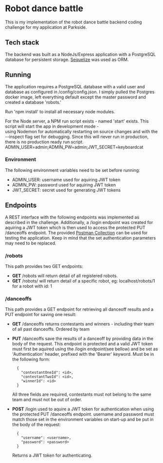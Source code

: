 # Robot dance battle
This is my implementation of the robot dance battle backend coding challenge for my application at Parkside. 
## Tech stack
The backend was built as a NodeJs/Express application with a PostgreSQL database for persistent storage.
 [Sequelize](https://sequelize.org) was used as ORM. 
 
 ## Running
 The application requires a PostgreSQL database with a valid user and database as configured in /config/config.json. 
 I simply pulled the Postgres docker image, left everything default except the master password and created a database 'robots.'
 
 Run 'npm install' to install all necessary node modules. 
 
 For the Node server, a NPM run script exists - named 'start' exists. This script will start the app in development mode -  
 using Nodemon for automatically restarting on source changes and with the --inspect flag set for debugging. Since this 
 will never run in production, there is no production ready run script. 
 ADMIN_USER=admin;ADMIN_PW=admin;JWT_SECRET=keyboardcat
 ### Environment
 The following environment variables need to be set before running:
 *  ADMIN_USER: username used for aquiring JWT token
 *  ADMIN_PW: password  used for aquiring JWT token
 *  JWT_SECRET: secret used for generating JWT tokens

## Endpoints
A REST interface with the following endpoints was implemented as described in the challenge. Additionally, a /login 
endpoint was created for aquiring a JWT token which is then used to access the protected PUT /danceoffs endpoint.
The provided [Postman Collection](https://github.com/matfriedrich/robots/blob/master/robots.postman_collection.json) 
can be used for testing the application. Keep in mind that the set authentication parameters may need to be replaced. 
### /robots
This path provides two GET endpoints:   
  * **GET** /robots will return detail of all registered robots. 
  * **GET** /robots/<id> will return detail of a specific robot, eg: localhost/robots/1 for a robot with id: 1
  
### /danceoffs
This path provides a GET endpoint for retrieving all danceoff results and a PUT endpoint for saving one result:
  * **GET** /danceoffs returns contestants and winners - including their team of all past danceoffs. Ordered by team
  * **PUT** /danceoffs save the results of a danceoff by providing data in the body of the request. This endpoint is 
  protected and a valid JWT token must first be aquired using the /login endpoint(see bellow) and be set as 'Authentication' header,
  prefixed with the 'Bearer' keyword. 
  Must be in the following
  form: 
    ```
      {
        "contestantOneId": <id>,
        "contestantTwoId": <id>,
        "winnerId": <id>
      }
    ```
    All three fields are required, contestants must not belong to the same team and must not be out of order. 

   *  **POST** /login used to aquire a JWT token for authentication when using the protected PUT /danceoffs endpoint. 
   username and password must match those set in the environment variables on start-up and be put in the body of the 
   request:
       ```
         {
           "username": <username>,
           "password": <password>
         }
       ```
      Returns a JWT token for authenticating.
